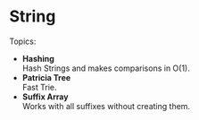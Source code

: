 # String
Topics:
* **Hashing**  
Hash Strings and makes comparisons in O(1).
* **Patricia Tree**  
Fast Trie.
* **Suffix Array**  
Works with all suffixes without creating them.
